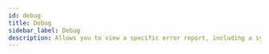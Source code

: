 ```yaml
---
id: debug
title: Debug
sidebar_label: Debug
description: Allows you to view a specific error report, including a symbolicated call stack, system and custom attributes, and other useful information.
---
```

